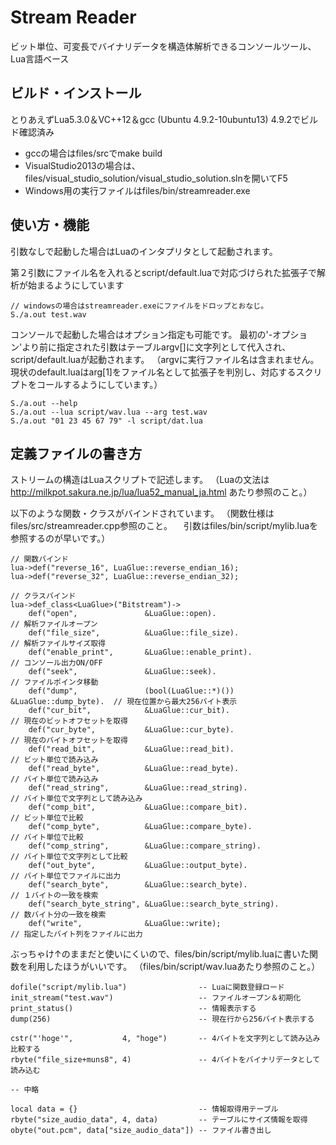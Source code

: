 # Stream Reader

ビット単位、可変長でバイナリデータを構造体解析できるコンソールツール、Lua言語ベース

## ビルド・インストール
とりあえずLua5.3.0＆VC++12＆gcc (Ubuntu 4.9.2-10ubuntu13) 4.9.2でビルド確認済み
* gccの場合はfiles/srcでmake build
* VisualStudio2013の場合は、files/visual_studio_solution/visual_studio_solution.slnを開いてF5
* Windows用の実行ファイルはfiles/bin/streamreader.exe


## 使い方・機能
引数なしで起動した場合はLuaのインタプリタとして起動されます。

第２引数にファイル名を入れるとscript/default.luaで対応づけられた拡張子で解析が始まるようにしています

    // windowsの場合はstreamreader.exeにファイルをドロップとおなじ。
    S./a.out test.wav
    
コンソールで起動した場合はオプション指定も可能です。
最初の'-オプション'より前に指定された引数はテーブルargv[]に文字列として代入され、script/default.luaが起動されます。
（argvに実行ファイル名は含まれません。現状のdefault.luaはarg[1]をファイル名として拡張子を判別し、対応するスクリプトをコールするようにしています。）

    S./a.out --help
    S./a.out --lua script/wav.lua --arg test.wav
    S./a.out "01 23 45 67 79" -l script/dat.lua

## 定義ファイルの書き方

ストリームの構造はLuaスクリプトで記述します。
（Luaの文法は http://milkpot.sakura.ne.jp/lua/lua52_manual_ja.html あたり参照のこと。）

以下のような関数・クラスがバインドされています。
（関数仕様はfiles/src/streamreader.cpp参照のこと。
　引数はfiles/bin/script/mylib.luaを参照するのが早いです。）

    // 関数バインド
    lua->def("reverse_16", LuaGlue::reverse_endian_16);
    lua->def("reverse_32", LuaGlue::reverse_endian_32);

    // クラスバインド
    lua->def_class<LuaGlue>("Bitstream")->
        def("open",               &LuaGlue::open).                            // 解析ファイルオープン
        def("file_size",          &LuaGlue::file_size).                       // 解析ファイルサイズ取得
        def("enable_print",       &LuaGlue::enable_print).                    // コンソール出力ON/OFF
        def("seek",               &LuaGlue::seek).                            // ファイルポインタ移動
        def("dump",               (bool(LuaGlue::*)()) &LuaGlue::dump_byte).  // 現在位置から最大256バイト表示
        def("cur_bit",            &LuaGlue::cur_bit).                         // 現在のビットオフセットを取得
        def("cur_byte",           &LuaGlue::cur_byte).                        // 現在のバイトオフセットを取得
        def("read_bit",           &LuaGlue::read_bit).                        // ビット単位で読み込み
        def("read_byte",          &LuaGlue::read_byte).                       // バイト単位で読み込み
        def("read_string",        &LuaGlue::read_string).                     // バイト単位で文字列として読み込み
        def("comp_bit",           &LuaGlue::compare_bit).                     // ビット単位で比較
        def("comp_byte",          &LuaGlue::compare_byte).                    // バイト単位で比較
        def("comp_string",        &LuaGlue::compare_string).                  // バイト単位で文字列として比較
        def("out_byte",           &LuaGlue::output_byte).                     // バイト単位でファイルに出力
        def("search_byte",        &LuaGlue::search_byte).                     // １バイトの一致を検索
        def("search_byte_string", &LuaGlue::search_byte_string).              // 数バイト分の一致を検索
        def("write",              &LuaGlue::write);                           // 指定したバイト列をファイルに出力

ぶっちゃけ↑のままだと使いにくいので、files/bin/script/mylib.luaに書いた関数を利用したほうがいいです。
（files/bin/script/wav.luaあたり参照のこと。）

    dofile("script/mylib.lua")                -- Luaに関数登録ロード
    init_stream("test.wav")                   -- ファイルオープン＆初期化
    print_status()                            -- 情報表示する
    dump(256)                                 -- 現在行から256バイト表示する 
    
    cstr("'hoge'",           4, "hoge")       -- 4バイトを文字列として読み込み比較する
    rbyte("file_size+muns8", 4)               -- 4バイトをバイナリデータとして読み込む

    -- 中略

    local data = {}                           -- 情報取得用テーブル
    rbyte("size_audio_data", 4, data)         -- テーブルにサイズ情報を取得
    obyte("out.pcm", data["size_audio_data"]) -- ファイル書き出し
